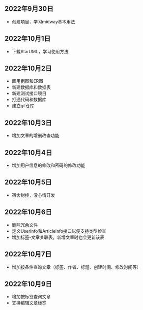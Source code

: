 ## 2022年9月30日
* 创建项目，学习midway基本用法
## 2022年10月1日
* 下载StarUML，学习使用方法
## 2022年10月2日
* 画用例图和ER图
* 新建数据库和数据表
* 新建测试接口项目
* 打通代码和数据库
* 建立git仓库
## 2022年10月3日
* 增加文章的增删改查功能
## 2022年10月4日
* 增加用户信息的修改和密码的修改功能
## 2022年10月5日
* 宿舍封控，没心情开发
## 2022年10月6日
* 删除冗余文件
* 定义UserInfo和ArticleInfo接口以便支持类型检查
* 增加标签-文章关联表，新增文章时也会更新该表
## 2022年10月7日
* 增加按条件查询文章（标签、作者、标题、创建时间、修改时间等）
## 2022年10月9日
* 增加按标签查询文章
* 支持编辑文章标签